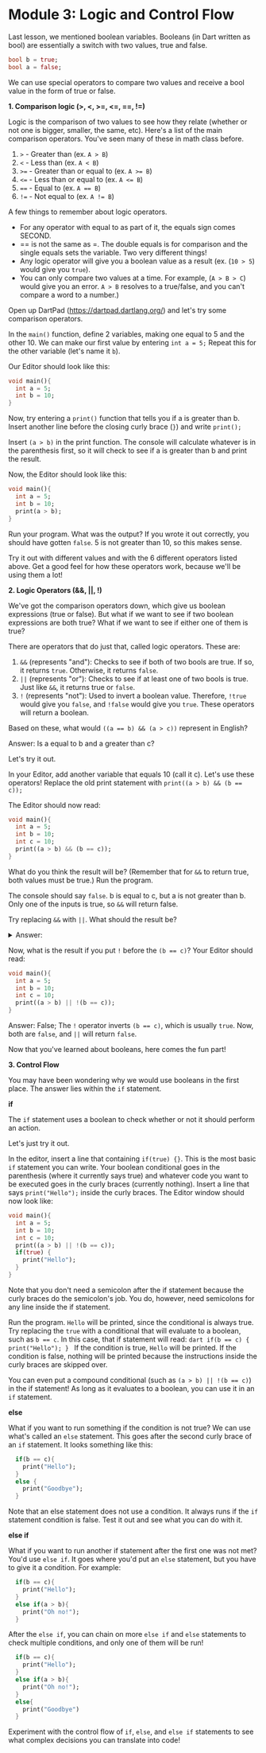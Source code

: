 # Module 3: Logic and Control Flow

Last lesson, we mentioned boolean variables. Booleans (in Dart written as bool) are essentially a switch with two values, true and false.

```dart
bool b = true;
bool a = false;
```

We can use special operators to compare two values and receive a bool value in the form of true or false.

**1. Comparison logic (>, <, >=, <=, ==, !=)**

Logic is the comparison of two values to see how they relate (whether or not one is bigger, smaller, the same, etc).
Here's a list of the main comparison operators. You've seen many of these in math class before.

1. `>` - Greater than (ex. `A > B`)
2. `<` - Less than (ex. `A < B`)
3. `>=` - Greater than or equal to (ex. `A >= B`)
4. `<=` - Less than or equal to (ex. `A <= B`)
5. `==` - Equal to (ex. `A == B`)
6. `!=` - Not equal to (ex. `A != B`)

A few things to remember about logic operators.
  - For any operator with equal to as part of it, the equals sign comes SECOND.
  - == is not the same as =. The double equals is for comparison and the single equals sets the variable. Two very different things!
  - Any logic operator will give you a boolean value as a result (ex. (`10 > 5`) would give you `true`).
  - You can only compare two values at a time. For example, (`A > B > C`) would give you an error. 
    `A > B` resolves to a true/false, and you can't compare a word to a number.)

Open up DartPad (https://dartpad.dartlang.org/) and let's try some comparison operators.

In the `main()` function, define 2 variables, making one equal to 5 and the other 10. We can make our first value by entering `int a = 5;`
Repeat this for the other variable (let's name it `b`).

Our Editor should look like this: 

  ```dart
  void main(){
    int a = 5;
    int b = 10;
  }
  ```

Now, try entering a `print()` function that tells you if a is greater than b.
Insert another line before the closing curly brace (`}`) and write `print();`

Insert `(a > b)` in the print function. The console will calculate whatever is in the parenthesis first, so it will check to see if a is greater than b and print the result.

Now, the Editor should look like this: 

  ```dart
  void main(){
    int a = 5;
    int b = 10;
    print(a > b);
  }
  ```

Run your program. What was the output?
If you wrote it out correctly, you should have gotten `false`. 5 is not greater than 10, so this makes sense.

Try it out with different values and with the 6 different operators listed above. 
Get a good feel for how these operators work, because we'll be using them a lot!

**2. Logic Operators (&&, ||, !)**

We've got the comparison operators down, which give us boolean expressions (true or false). But what if we want to see if two boolean expressions are both true? What if we want to see if either one of them is true?

There are operators that do just that, called logic operators. These are:
  1. `&&` (represents "and"): Checks to see if both of two bools are true. If so, it returns `true`. Otherwise, it returns `false`.
  2. `||` (represents "or"): Checks to see if at least one of two bools is true. Just like `&&`, it returns true or `false`.
  3. `!` (represents "not"): Used to invert a boolean value. Therefore, `!true` would give you `false`, and `!false` would give you `true`.
These operators will return a boolean. 

Based on these, what would `((a == b) && (a > c))` represent in English?

Answer: Is a equal to b and a greater than c?

Let's try it out.

In your Editor, add another variable that equals 10 (call it c). Let's use these operators!
Replace the old print statement with `print((a > b) && (b == c));`

The Editor should now read:

  ```dart
  void main(){
    int a = 5;
    int b = 10;
    int c = 10;
    print((a > b) && (b == c));
  }
  ```
  
What do you think the result will be? (Remember that for `&&` to return true, both values must be true.)
Run the program.
   
The console should say `false`. b is equal to c, but a is not greater than b. Only one of the inputs is true, so `&&` will return false.
  
Try replacing `&&` with `||`. What should the result be?

<details>
  <summary>Answer: </summary> 
  <p>
  The result should be true. `||` requires that at least 1 input is true, and that is the case, so `||` will return `true`.</p>
</details>

Now, what is the result if you put `!` before the `(b == c)`?
Your Editor should read:

  ```dart
  void main(){
    int a = 5;
    int b = 10;
    int c = 10;
    print((a > b) || !(b == c));
  }
  ```
  
Answer: False; The `!` operator inverts `(b == c)`, which is usually `true`. Now, both are `false`, and `||` will return `false`.

Now that you've learned about booleans, here comes the fun part!

**3. Control Flow**

You may have been wondering why we would use booleans in the first place. The answer lies within the `if` statement.

**if**

The `if` statement uses a boolean to check whether or not it should perform an action.

Let's just try it out.

In the editor, insert a line that containing `if(true) {}`. This is the most basic `if` statement you can write. Your boolean conditional goes in the parenthesis (where it currently says true) and whatever code you want to be executed goes in the curly braces (currently nothing).
Insert a line that says `print("Hello");` inside the curly braces. The Editor window should now look like:

  ```dart
  void main(){
    int a = 5;
    int b = 10;
    int c = 10;
    print((a > b) || !(b == c));
    if(true) {
      print("Hello");
    }
  }
  ```
  
  Note that you don't need a semicolon after the if statement because the curly braces do the semicolon's job. You do, however, need semicolons for any line inside the if statement. 
  
  Run the program. `Hello` will be printed, since the conditional is always true. 
  Try replacing the `true` with a conditional that will evaluate to a boolean, such as `b == c`. In this case, that if statement will read:
    ```dart
    if(b == c) {
      print("Hello");
    }
    ```
    If the condition is true, `Hello` will be printed. If the condition is false, nothing will be printed because the instructions inside the curly braces are skipped over.
    
You can even put a compound conditional (such as `(a > b) || !(b == c)`) in the if statement! As long as it evaluates to a boolean, you can use it in an `if` statement.
    
**else**

What if you want to run something if the condition is not true? We can use what's called an `else` statement. This goes after the second curly brace of an `if` statement. It looks something like this:

```dart
  if(b == c){
    print("Hello");
  }
  else {
    print("Goodbye");
  }
  ```
    
Note that an else statement does not use a condition. It always runs if the `if` statement condition is false.
Test it out and see what you can do with it.

**else if**

What if you want to run another if statement after the first one was not met? You'd use `else if`. It goes where you'd put an `else` statement, but you have to give it a condition.
For example:
```dart
  if(b == c){
    print("Hello");
  }
  else if(a > b){
    print("Oh no!");
  }
  ```
  
After the `else if`, you can chain on more `else if` and `else` statements to check multiple conditions, and only one of them will be run!
```dart
  if(b == c){
    print("Hello");
  }
  else if(a > b){
    print("Oh no!");
  }
  else{
    print("Goodbye")
  }
  ```
Experiment with the control flow of `if`, `else`, and `else if` statements to see what complex decisions you can translate into code!


